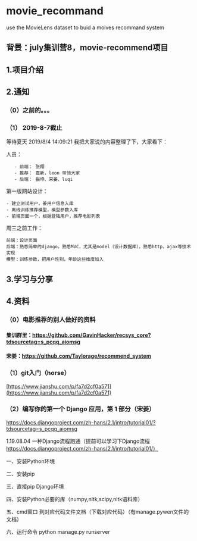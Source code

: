 # movie_recommand
use the MovieLens dataset to buid a  moives  recommand system

## 背景：july集训营8，movie-recommend项目

## 1.项目介绍

## 2.通知
### （0）之前的。。。

### （1） 2019-8-7截止

等待夏天 2019/8/4 14:09:21
我把大家说的内容整理了下，大家看下：

人员：

       - 前端： 张翔
       - 推荐： 嘉新，leon 带领大家
       - 后端： 振坤、宋姜、luqi
       
第一版网站设计：

	- 建立测试用户，姜用户信息入库
	- 离线训练推荐模型，模型参数入库
	- 前端页面一个，根据登陆用户，推荐电影列表

周三之前工作：

	前端：设计页面
	后端：熟悉简单的django，熟悉MVC，尤其是model（设计数据库），熟悉http，ajax等技术实现
	模型：训练参数，把用户性别，年龄这些维度加入
	

## 3.学习与分享



## 4.资料

### （0）电影推荐的别人做好的资料

#### 集训群里：https://github.com/GavinHacker/recsys_core?tdsourcetag=s_pcqq_aiomsg

#### 宋姜：https://github.com/Taylorage/recommend_system


### （1）git入门（horse）

[https://www.jianshu.com/p/fa7d2cf0a571](https://www.jianshu.com/p/fa7d2cf0a571)

### （2）编写你的第一个 Django 应用，第 1 部分（宋姜）

https://docs.djangoproject.com/zh-hans/2.1/intro/tutorial01/?tdsourcetag=s_pcqq_aiomsg

1.19.08.04
   一种Django流程跑通（提前可以学习下Django流程 https://docs.djangoproject.com/zh-hans/2.1/intro/tutorial01/）
 
一、安装Python环境

二、安装pip
 
三、直接pip Django环境
   
四、安装Python必要的库（numpy,nltk,scipy,nltk语料库）
  
 五、cmd窗口  到对应代码文件文档（下载对应代码）（有manage.pywen文件的文档）
  
 六、运行命令  python manage.py runserver
